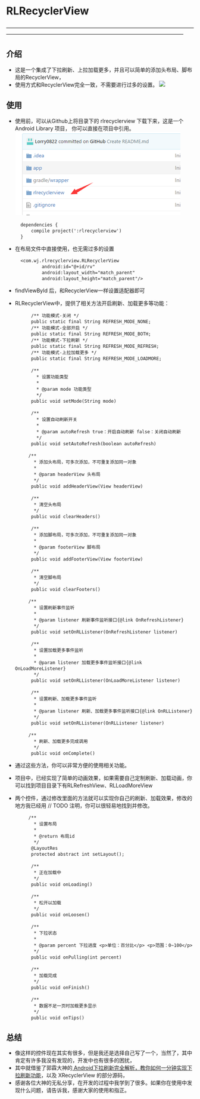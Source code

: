 # RLRecyclerView
——————————————————————————————————————————————————————————————————————
## 介绍
* 这是一个集成了下拉刷新、上拉加载更多，并且可以简单的添加头布局、脚布局的RecyclerView，
* 使用方式和RecyclerView完全一致，不需要进行过多的设置。
![](https://github.com/Lorry0822/RLRecyclerView/blob/master/RMPIC/b.gif)

## 使用
* 使用前，可以从Github上将目录下的 rlrecyclerview 下载下来，这是一个Android Library 项目，
你可以直接在项目中引用。![](https://github.com/Lorry0822/RLRecyclerView/blob/master/RMPIC/a.png)


		dependencies {
		    compile project(':rlrecyclerview')
		}


* 在布局文件中直接使用，也无需过多的设置
		
		<com.wj.rlrecyclerview.RLRecyclerView
		        android:id="@+id/rv"
		        android:layout_width="match_parent"
		        android:layout_height="match_parent"/>

* findViewById 后，和RecyclerView一样设置适配器即可

* RLRecyclerView中，提供了相关方法开启刷新、加载更多等功能：

			/** 功能模式-关闭 */
			public static final String REFRESH_MODE_NONE;
			/** 功能模式-全部开启 */
			public static final String REFRESH_MODE_BOTH;
			/** 功能模式-下拉刷新 */
			public static final String REFRESH_MODE_REFRESH;
			/** 功能模式-上拉加载更多 */
			public static final String REFRESH_MODE_LOADMORE;

		    /**
		      * 设置功能类型
		      *
		      * @param mode 功能类型
		      */
		    public void setMode(String mode) 
		
		    /**
		      * 设置自动刷新开关
		      *
		      * @param autoRefresh true：开启自动刷新 false：关闭自动刷新
		      */
		    public void setAutoRefresh(boolean autoRefresh)

		   /**
		     * 添加头布局，可多次添加，不可重复添加同一对象
		     *
		     * @param headerView 头布局
		     */
		    public void addHeaderView(View headerView)
		
		    /**
		     * 清空头布局
		     */
		    public void clearHeaders() 
		
		    /**
		     * 添加脚布局，可多次添加，不可重复添加同一对象
		     *
		     * @param footerView 脚布局
		     */
		    public void addFooterView(View footerView)
		
		    /**
		     * 清空脚布局
		     */
		    public void clearFooters()
		
		   /**
		     * 设置刷新事件监听
		     *
		     * @param listener 刷新事件监听接口{@link OnRefreshListener}
		     */
		    public void setOnRLListener(OnRefreshListener listener)
		
		    /**
		     * 设置加载更多事件监听
		     *
		     * @param listener 加载更多事件监听接口{@link OnLoadMoreListener}
		     */
		    public void setOnRLListener(OnLoadMoreListener listener)
		
		    /**
		     * 设置刷新、加载更多事件监听
		     *
		     * @param listener 刷新、加载更多事件监听接口{@link OnRLListener}
		     */
		    public void setOnRLListener(OnRLListener listener) 

		   /**
		     * 刷新、加载更多完成调用
		     */
		    public void onComplete() 

* 通过这些方法，你可以非常方便的使用相关功能。
* 项目中，已经实现了简单的动画效果，如果需要自己定制刷新、加载动画，你可以找到项目目录下有RLRefreshView、RLLoadMoreView
* 两个控件，通过修改里面的方法就可以实现你自己的刷新、加载效果，修改的地方我已经用 // TODO 注明，你可以很轻易地找到并修改。

		   /**
		     * 设置布局
		     *
		     * @return 布局id
		     */
		    @LayoutRes
		    protected abstract int setLayout();
		
		    /**
		     * 正在加载中
		     */
		    public void onLoading()
		
		    /**
		     * 松开以加载
		     */
		    public void onLoosen()
		
		    /**
		     * 下拉状态
		     *
		     * @param percent 下拉进度 <p>单位：百分比</p> <p>范围：0~100</p>
		     */
		    public void onPulling(int percent)
		
		    /**
		     * 加载完成
		     */
		    public void onFinish() 
		
		    /**
		     * 数据不足一页时加载更多显示
		     */
		    public void onTips()

## 总结

* 像这样的控件现在其实有很多，但是我还是选择自己写了一个，当然了，其中肯定有许多我没有发现的，开发中也有很多的困扰，
* 其中就借鉴了郭霖大神的[ Android下拉刷新完全解析，教你如何一分钟实现下拉刷新功能](http://blog.csdn.net/guolin_blog/article/details/9255575)，以及 XRecyclerView 的部分源码，
* 感谢各位大神的无私分享，在开发的过程中我学到了很多。如果你在使用中发现什么问题，请告诉我，感谢大家的使用和指正。



